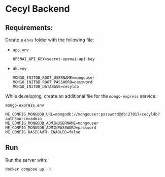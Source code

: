 # Cecyl Backend

## Requirements:

Create a `envs` folder with the following file:

- `app.env`
    ```properties
    OPENAI_API_KEY=secret-openai-api-key
    ```
- `db.env`
    ```properties
    MONGO_INITDB_ROOT_USERNAME=mongouser
    MONGO_INITDB_ROOT_PASSWORD=password
    MONGO_INITDB_DATABASE=cecyldb
    ```

While developing, create an additional file for the `mongo-express` service:

`mongo-express.env`
```properties
ME_CONFIG_MONGODB_URL=mongodb://mongouser:password@db:27017/cecyldb?authSource=admin
ME_CONFIG_MONGODB_ADMINUSERNAME=mongouser
ME_CONFIG_MONGODB_ADMINPASSWORD=password
ME_CONFIG_BASICAUTH_ENABLED=false
```

## Run

Run the server with:

```bash
docker compose up -d
```
